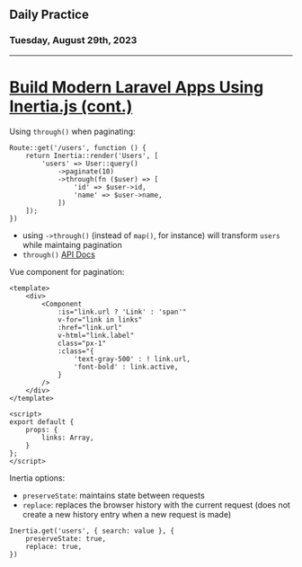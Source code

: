 ## Daily Practice
### Tuesday, August 29th, 2023
---


# [Build Modern Laravel Apps Using Inertia.js (cont.)](https://laracasts.com/series/build-modern-laravel-apps-using-inertia-js) 



Using `through()` when paginating:
```
Route::get('/users', function () {
    return Inertia::render('Users', [
        'users' => User::query()
            ->paginate(10)
            ->through(fn ($user) => [
                'id' => $user->id,
                'name' => $user->name,
            ])
    ]);
})
```
- using `->through()` (instead of `map()`, for instance) will transform `users` while maintaing pagination
- `through()` [API Docs](https://laravel.com/api/10.x/Illuminate/Pagination/AbstractPaginator.html#method_through)


Vue component for pagination:
```
<template>
    <div>
        <Component
            :is="link.url ? 'Link' : 'span'"
            v-for="link in links"
            :href="link.url"
            v-html="link.label"
            class="px-1"
            :class="{ 
                'text-gray-500' : ! link.url,
                'font-bold' : link.active,
            }
        />
    </div>
</template>

<script>
export default {
    props: {
        links: Array,
    }
};
</script>
```

Inertia options:
- `preserveState`: maintains state between requests
- `replace`: replaces the browser history with the current request (does not create a new history entry when a new request is made)
```
Inertia.get('users', { search: value }, {
    preserveState: true,
    replace: true,
})
```